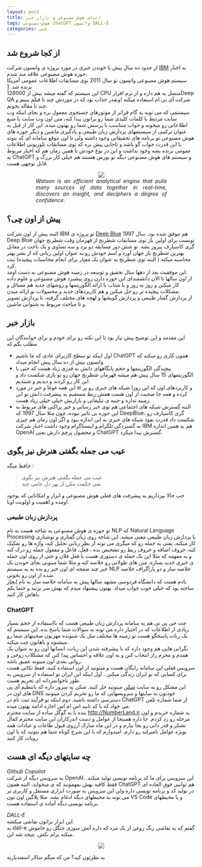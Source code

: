 ```yaml
---
layout: post
title: دنیای هوش مصنوعی و بازار خبر
tags: هوش-مصنوعی chatGPT واتسون DALL-E 
categories: فنی
---
```

## از کجا شروع شد
از حدود ده سال پیش با خوندن خبری در مورد پروژه ی واتسون شرکت [IBM]
به اخبار حوزه هوش مصنوعی علاقه مند شدم.  
سیستم هوش مصنوعی واتسون تو سال 2011 توی مسابقات اطلاعات عمومی آمریکا برنده شد. [1]  
این سیستم که گفته میشد بیش از 128000 CPU متصل به هم داره و از نرم افزارDeep QA شرکت آی بی ام استفاده میکنه اونقدر جذاب بود که در موردش چند تا فیلم ببینم و چند تا مقاله بخونم.  
سیستمی که می تونه یه گام فراتر از موتورهای جستجوی معمول بره و بجای اینکه 
وب سایت مرتبط با کلمات کلیدی شما رو براتون پیدا کنه، متن اون وب سایت یا منبع اطلاعاتی رو میخونه و جواب متناسب با پرسش شما رو بهتون میده. 
این کار از قبل به عنوان ترکیبی از سیستمهای پردازش زبان طبیعی و یادگیری ماشین و دیگر حوزه های هوش مصنوعی تو برنامه های تحقیقاتی وجود داشته ولی تا اون موقع سامانه ای که بتونه با این قدرت جواب گو باشه و تاجایی پیش بره که توی  مسابقات تلوزیونی اطلاعات عمومی برنده بشه وجود نداشت و این در نوع خودش تا همین زمان هم که اخبار مربوط به ChatGPT
 و سیستم های هوش مصنوعی دیگه تو بورس هستند هم خیلی کار بزرگ و قابل توجهی هست.  

<center>
<div style="direction:ltr;text-align:center;width:350px;display:block">
<img  src="{{ site.url }}/{{ 'assets/image/watson_logo.png' }}" />  
<em style="direction:ltr;text-align:justify;width:350px;display:block">
Watson is an efficient analytical engine that pulls many sources of data together in real-time, discovers an insight, and deciphers a degree of confidence.</em>
</div></center>

## پیش از اون چی؟
البته پیش از اون شرکت IBM تو پروژه ی [Deep Blue]  هم موفق شده بود.
سال 1997 Deep Blue تونست برای اولین بار توی مسابقات شطرنج از قهرمان وقت شطرنج جهان گری کاسپارف پیروز بشه.
تو شش دور مسابقه دو برد و سه تساوی و یک باخت در مقابل بهترین شطرنج باز جهان آورد و
 اسم خودش رو به عنوان اولین رباتی که از بشر بهتر محاسبه میکنه
  ( البته توی شطرنج به عنوان یک معیار برای انجام محاسبات پیچیده) ثبت کرد.  
این موفقیت بعد از دهها سال تحقیق و توسعه در زمینه هوش مصنوعی به دست اومد.   
از اون سالها تا الان دانشمندای این حوزه دارن روی پیشبرد هوش مصنوعی و علوم داده کار میکنن و 
روز به روز و با شتاب با ارائه الگوریتمها و روشهای جدید هم مسائل و مشکلات پیچیده تر رو حل میکنن و هم 
کاربردهای جدید و محصولات نو ارائه میدن.   
از پردازش گفتار طبیعی و پردازش گویشها و لهجه های مختلف گرفته، 
تا پردازش تصویر و تا مباحث مربوط به شنوایی ماشین.  

## بازار خبر
این مقدمه و این توضیح پیش نیاز بود تا این نکته رو برای خودم و برای خوانندگان این مطلب بگم که 
*   اول اینکه تو سطح کاربرای عادی که ما باشیم ChatGPT 
همون کاری رو میکنه که واتسون بیش از ده سال پیش انجام میداد
*   پیچیدگی الگوریتمها و حجم پایگاههای دانش به قدری زیاد هست
 که حتی با الگوریتمهای 15 سال پیش هم میشه قهرمان شطرنج جهان رو تو بازی شکست داد و این کار رو کردند
  و دیدیم و شنیدیم.
*   این همه غوغا و خبر در مورد ai و کاربردهای اون که این روزا شبکه های خبری 
رو پر کرده و همه جا صحبت از اون هست همش ربط مستقیم به پیشرفت دانش تو این زمینه نداره و جنبه ی تبلیغاتی
 و بازاریش خیلی خیلی زیاد هست.
*   البته گسترش شبکه های اجتماعی هم توی خبر رسانی و خبر پراکنی های مربوط به این حوزه بی تاثیر نبوده.
 چون مثلا سال 1997 که DeepBlue، گری کاسپارف رو شکست داد قدرت نفوذ شبکه های خبری به این اندازه نبود
  و اگر اون زمان هم چیزی به گستردگی تلگرام و اینستاگرام وجود داشت اخبار شرکت IBM هم به همین 
  اندازه OpenAI و محصول پرچم دارش یعنی ChatGPT گسترش پیدا میکرد.

## عیب می جمله بگفتی هنرش نیز بگوی
حافظ میگه :
> عیب می جمله بگفتی هنرش نیز بگوی   
> نفی حکمت مکن از بهر دل عامی چند

خب حالا بپردازیم به پیشرفت های فعلی هوش مصنوعی و ابزار و امکاناتی که بوجود اومده و اهمیت و اولویت اونا.  
### پردازش زبان طبیعی
تو حوزه ی هوش مصنوعی یه شاخه هست به نام NLP که Natural Language Processing یا پزدازش زبان طبیعی معنی میشه.
 این شاخه روی زبان گفتاری و نوشتاری کار میکنه، یعنی یه جمله رو که میگری می تونه از نظر زبانی تحلیل کنه،
  واژه ها رو تفکیک کنه، حروف اضافه و حروف ربط رو تشخیص بده ، فعل، فاعل و مفعول جمله رو درک کنه
   و به مفهمه که مثلا این یک جمله ی دستوری هست با فعل فلان و حتی از روی اون جمله ی خبری جدید بسازه.
    متن های طولانی رو خلاصه کنه و مثلا شما میتونی بجای خوندن یک خبر چند صفحه ای اون خبر رو بده به یه سیستم
     NLP خلاصه ساز و دو پاراگراف خلاصه شده از اون رو بخونی.  
یادم هست که دانشگاه فردوسی مشهد سالها پیش یه سامانه خلاصه ساز به نام [ایجاز] ساخته بود که خیلی خوب جواب میداد. 
بهتون پیشنهاد میدم که بهش سر بزنید و حتما یکم باهاش کار کنید.

### ChatGPT 
چت جی پی تی هم یه سامانه پردازش زبان طبیعی هست که بااستفاده از حجم بسیار زیادی از 
اطلاعات که در اختیار داره می تونه به سوالات شما پاسخ بده. این سیستم که یک ربات پاسخگو هست 
تو زمینه ها مختلف مثل یک شنونده مهربون صحبتهای شما رو میشنوه و باهاتون چت میکنه.  
نگرانی هایی هم وجود داره که با پیشرفته شدن این ربات، انسانها اون رو به عنوان یک
 همدم و محرم راز انتخاب کنن و به اون علاقه و احساس پیدا کنن که مشکلات روحی و روانی بعدی اون میتونه عمیق باشه.  
سرویس فعلی این سامانه رایگان هست و میتونید از اون استفاده کنید،
 فقط نکاتی هست برای کسایی که تو ایران زندگی میکنن .
   اول اینکه این ایران تو استفاده از سرویس به طور ناجوانمردانه ای تحریم هست.   
این مشکل رو به سایت [شکن]  میتونید حل کنید.
شکن یه سرور داره که باتنظیم آی پی های اون در DNS خودتون به سایتها و سرویسهایی که ما رو تحریم کردن میتونید دسترسی داشته باشید.
دوم اینکه تو فرآیند ثبت نام در ChatGPT از شما شماره تلفن می خواد که با کد تایید
 اس ام اس اجازه ادامه بهتون میده.  
بنده با یه گوگل ساده از سایت محترم <http://NumberLand.ir> یه شماره خریدم و اون مرحله رو رد کردم.
 جا داره همینجا از عوامل و دست اندرکاران این  سایت محترم کمال تشکر و قدر دانی
  رو بجا بیارم و در این ماه مبارک آرزوی قبول طاعات و عبادات همه بویژه عوامل نامبرلند رو دارم.
امیدوارم که با این شرح کوتاه شما هم بتونید که با اون روبات کار کنید.

## چه سایتهای دیگه ای هست
*Github Copoilot*  
یه سرویس دیگه از شرکت OpenAI. این سرویس برای ما کد برنامه نویسی تولید میکنه.
 فقط کافیه بهش بفهمونید که ی میخواید. البته همون ChatGPT هم توانیی فوق العاده ای در تولید کد و برنامه نویسی داره
  ولی این سرویس به صورت ابزاری مستقل و کاربری تر می تونه به محیطهای دیگه ادغام بشه.
   مثلا پلاگین اون تون VS Code و یا محیطهای برنامه نویسی دیگه آماده ی استفاده هست.

*DALL-E*  
این ابزار براتون نقاشی میکشه.    
به dall-e گفتم که یه نقاشی رنگ روغن از یک مرد که داره آتش سوزی جنگل رو خاموش میکنه برام بکش. نتیجه شد این.  
<center>
<div style="direction:ltr;text-align:center;width:350px;display:block">
<img  src="{{ site.url }}/{{ 'assets/image/dall-e.png' }}" />  
</div></center>

به نظرتون کیه؟ من که میگم سالار اسفندیاریه







[IBM]: https://www.ibm.com/watson
[1]: https://www.ibm.com/ibm/history/ibm100/us/en/icons/watson/ "پروژه ی واتسون شرکت IBM"
[Deep Blue]: https://www.ibm.com/ibm/history/ibm100/us/en/icons/deepblue/
[ایجاز]: http://nlp.um.ac.ir/ijaz/ "سامانه خلاصه ساز ایجاز"
[شکن]: https://shecan.ir "با شکن تحریم های اینترنتی رو بی اثر کن!"